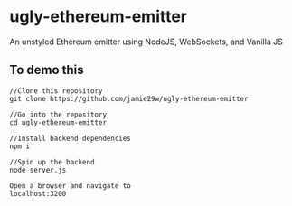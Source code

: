 # ugly-ethereum-emitter
An unstyled Ethereum emitter using NodeJS, WebSockets, and Vanilla JS

## To demo this
```
//Clone this repository
git clone https://github.com/jamie29w/ugly-ethereum-emitter

//Go into the repository
cd ugly-ethereum-emitter

//Install backend dependencies
npm i

//Spin up the backend
node server.js

Open a browser and navigate to
localhost:3200
```
